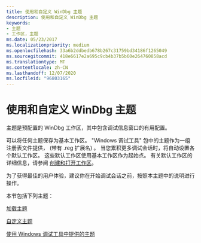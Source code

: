 ```yaml
---
title: 使用和自定义 WinDbg 主题
description: 使用和自定义 WinDbg 主题
keywords:
- 主题
- 工作区，主题
ms.date: 05/23/2017
ms.localizationpriority: medium
ms.openlocfilehash: 33a6b2ddbedb678b267c31759bd34186f1265049
ms.sourcegitcommit: 418e6617e2a695c9cb4b37b5b60e264760858acd
ms.translationtype: MT
ms.contentlocale: zh-CN
ms.lasthandoff: 12/07/2020
ms.locfileid: "96803165"
---
```

# <a name="using-and-customizing-windbg-themes"></a>使用和自定义 WinDbg 主题


主题是预配置的 WinDbg 工作区，其中包含调试信息窗口的有用配置。

可以将任何主题保存为基本工作区。 "Windows 调试工具" 包中的主题作为一组注册表文件提供， (带有 .reg 扩展名) 。 当您累积更多调试会话时，将自动设置各个默认工作区。 这些默认工作区使用基本工作区作为起始点。 有关默认工作区的详细信息，请参阅 [创建和打开工作区](creating-and-opening-a-workspace.md)。

为了获得最佳的用户体验，建议你在开始调试会话之前，按照本主题中的说明进行操作。

本节包括下列主题：

[加载主题](loading-a-theme.md)

[自定义主题](customizing-a-theme.md)

[使用 Windows 调试工具中提供的主题](using-themes-provided-in-debugging-tools-for-windows.md)

 

 





